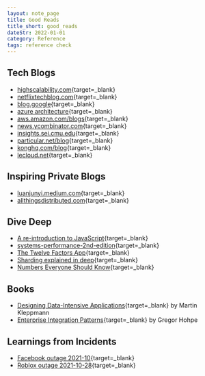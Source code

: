 ```yaml
---
layout: note_page
title: Good Reads
title_short: good_reads
dateStr: 2022-01-01
category: Reference
tags: reference check
---
```


## Tech Blogs

- [highscalability.com](http://highscalability.com/){target=_blank}
- [netflixtechblog.com](https://netflixtechblog.com/){target=_blank}
- [blog.google](https://blog.google/technology/){target=_blank}
- [azure architecture](https://docs.microsoft.com/en-us/azure/architecture/){target=_blank}
- [aws.amazon.com/blogs](https://aws.amazon.com/blogs/architecture/){target=_blank}
- [news.ycombinator.com](https://news.ycombinator.com/){target=_blank}
- [insights.sei.cmu.edu](https://insights.sei.cmu.edu/blog/){target=_blank}
- [particular.net/blog](https://particular.net/blog){target=_blank}
- [konghq.com/blog](https://konghq.com/blog){target=_blank}
- [lecloud.net](https://www.lecloud.net/){target=_blank}

## Inspiring Private Blogs

- [luanjunyi.medium.com](https://luanjunyi.medium.com/the-table-of-contents-416d2240fa8e){target=_blank}
- [allthingsdistributed.com](https://www.allthingsdistributed.com/){target=_blank}

## Dive Deep

- [A re-introduction to JavaScript](https://developer.mozilla.org/en-US/docs/Web/JavaScript/A_re-introduction_to_JavaScript){target=_blank}
- [systems-performance-2nd-edition](https://www.brendangregg.com/systems-performance-2nd-edition-book.html){target=_blank}
- [The Twelve Factors App](https://12factor.net/){target=_blank}
- [Sharding explained in deep](http://highscalability.com/blog/2009/8/6/an-unorthodox-approach-to-database-design-the-coming-of-the.html){target=_blank}
- [Numbers Everyone Should Know](https://everythingisdata.wordpress.com/2009/10/17/numbers-everyone-should-know/){target=_blank}

## Books

- [Designing Data-Intensive Applications](https://www.oreilly.com/library/view/designing-data-intensive-applications/9781491903063/){target=_blank} by Martin Kleppmann
- [Enterprise Integration Patterns](https://www.enterpriseintegrationpatterns.com/){target=_blank} by Gregor Hohpe

## Learnings from Incidents

- [Facebook outage 2021-10](https://blog.cloudflare.com/october-2021-facebook-outage/){target=_blank}
- [Roblox outage 2021-10-28](https://blog.roblox.com/2022/01/roblox-return-to-service-10-28-10-31-2021/){target=_blank}

<!-- [](){target=_blank} -->